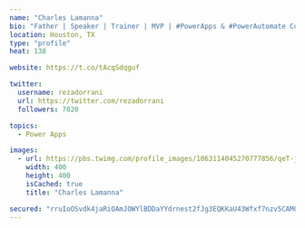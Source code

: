 ```yaml
---
name: "Charles Lamanna"
bio: "Father | Speaker | Trainer | MVP | #PowerApps & #PowerAutomate Community Super User | YouTuber Right-pointing triangle http://youtube.com/c/rezadorrani | Learn - Share - Clockwise rightwards and leftwards open circle arrows"
location: Houston, TX
type: "profile"
heat: 138

website: https://t.co/tAcqSdqguf

twitter:
  username: rezadorrani
  url: https://twitter.com/rezadorrani
  followers: 7020

topics:
  - Power Apps

images:
  - url: https://pbs.twimg.com/profile_images/1063114045270777856/qeT-jpWr_400x400.jpg
    width: 400
    height: 400
    isCached: true
    title: "Charles Lamanna"

secured: "rruIoOSvdk4jaRiOAmJOWYlBDDaYYdrnest2fJg3EQKKaU43Wfxf7nzv5CAMQkcQlRPPks9Fi14/ej+SsyOOC6WwbALlFyjNgehJXMRgdGa/LgwVN2HEkdJ581Oxi8bbLpgvWtzEPDR+RFgbIgjCk72hXto2e6Mte4Cy4wusT0K9UWa2iitaRk0bB2+65HRqPqk/2HCZvWdGYf51Lw70e69+hP0FIzYia1Q2t2w26/qjV2LDkM1lcOo4iRVw3NuTDTaSQdAhVMpoVE16xal35O1LpPi6eiG2irxcXNwFl4flHWrpWQUiabX7zUxaTsbPpc89gQ78CTAWBX2U9ThJNqXFz6WLxcu2xyrLE7X1afazjzM1M0W2rl23Seh3wSmlkwE12mM3PLPKaZKoPvuvvOAH/ES0fQY7/mRfChI0Th8=;9RY0Adq1LG0Z2NXzbcQHiw=="
---
```



